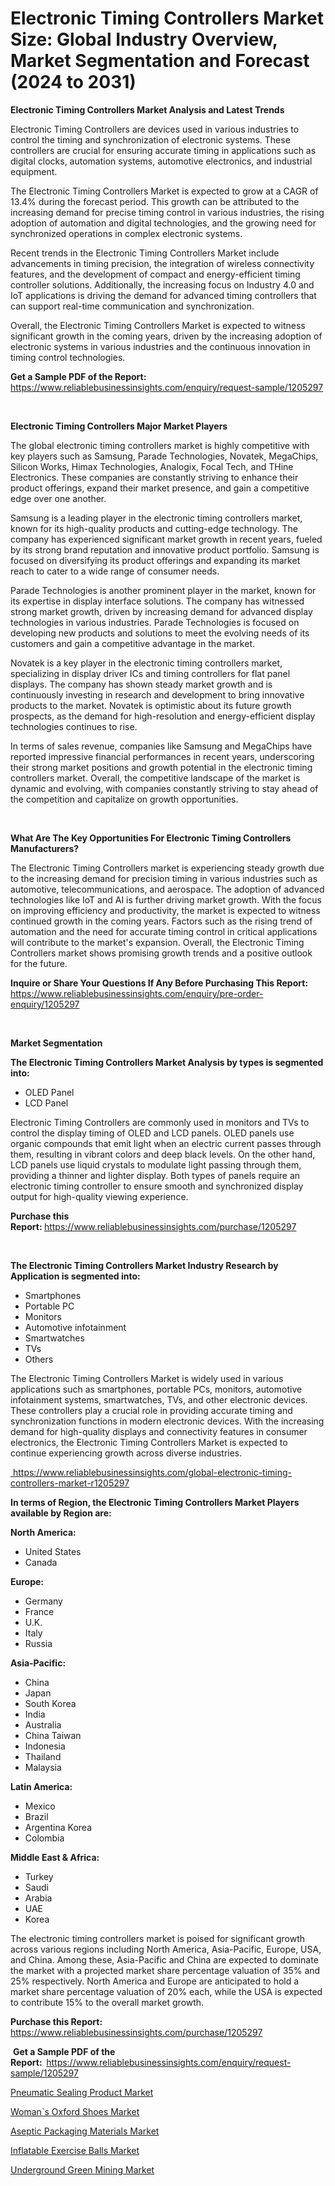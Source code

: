<p><h1>Electronic Timing Controllers Market Size: Global Industry Overview, Market Segmentation and Forecast (2024 to 2031)</h1></p><p><strong>Electronic Timing Controllers Market Analysis and Latest Trends</strong></p>
<p><p>Electronic Timing Controllers are devices used in various industries to control the timing and synchronization of electronic systems. These controllers are crucial for ensuring accurate timing in applications such as digital clocks, automation systems, automotive electronics, and industrial equipment.</p><p>The Electronic Timing Controllers Market is expected to grow at a CAGR of 13.4% during the forecast period. This growth can be attributed to the increasing demand for precise timing control in various industries, the rising adoption of automation and digital technologies, and the growing need for synchronized operations in complex electronic systems.</p><p>Recent trends in the Electronic Timing Controllers Market include advancements in timing precision, the integration of wireless connectivity features, and the development of compact and energy-efficient timing controller solutions. Additionally, the increasing focus on Industry 4.0 and IoT applications is driving the demand for advanced timing controllers that can support real-time communication and synchronization.</p><p>Overall, the Electronic Timing Controllers Market is expected to witness significant growth in the coming years, driven by the increasing adoption of electronic systems in various industries and the continuous innovation in timing control technologies.</p></p>
<p><strong>Get a Sample PDF of the Report:&nbsp;</strong> <a href="https://www.reliablebusinessinsights.com/enquiry/request-sample/1205297">https://www.reliablebusinessinsights.com/enquiry/request-sample/1205297</a></p>
<p>&nbsp;</p>
<p><strong>Electronic Timing Controllers Major Market Players</strong></p>
<p><p>The global electronic timing controllers market is highly competitive with key players such as Samsung, Parade Technologies, Novatek, MegaChips, Silicon Works, Himax Technologies, Analogix, Focal Tech, and THine Electronics. These companies are constantly striving to enhance their product offerings, expand their market presence, and gain a competitive edge over one another.</p><p>Samsung is a leading player in the electronic timing controllers market, known for its high-quality products and cutting-edge technology. The company has experienced significant market growth in recent years, fueled by its strong brand reputation and innovative product portfolio. Samsung is focused on diversifying its product offerings and expanding its market reach to cater to a wide range of consumer needs.</p><p>Parade Technologies is another prominent player in the market, known for its expertise in display interface solutions. The company has witnessed strong market growth, driven by increasing demand for advanced display technologies in various industries. Parade Technologies is focused on developing new products and solutions to meet the evolving needs of its customers and gain a competitive advantage in the market.</p><p>Novatek is a key player in the electronic timing controllers market, specializing in display driver ICs and timing controllers for flat panel displays. The company has shown steady market growth and is continuously investing in research and development to bring innovative products to the market. Novatek is optimistic about its future growth prospects, as the demand for high-resolution and energy-efficient display technologies continues to rise.</p><p>In terms of sales revenue, companies like Samsung and MegaChips have reported impressive financial performances in recent years, underscoring their strong market positions and growth potential in the electronic timing controllers market. Overall, the competitive landscape of the market is dynamic and evolving, with companies constantly striving to stay ahead of the competition and capitalize on growth opportunities.</p></p>
<p>&nbsp;</p>
<p><strong>What Are The Key Opportunities For Electronic Timing Controllers Manufacturers?</strong></p>
<p><p>The Electronic Timing Controllers market is experiencing steady growth due to the increasing demand for precision timing in various industries such as automotive, telecommunications, and aerospace. The adoption of advanced technologies like IoT and AI is further driving market growth. With the focus on improving efficiency and productivity, the market is expected to witness continued growth in the coming years. Factors such as the rising trend of automation and the need for accurate timing control in critical applications will contribute to the market's expansion. Overall, the Electronic Timing Controllers market shows promising growth trends and a positive outlook for the future.</p></p>
<p><strong>Inquire or Share Your Questions If Any Before Purchasing This Report:</strong> <a href="https://www.reliablebusinessinsights.com/enquiry/pre-order-enquiry/1205297">https://www.reliablebusinessinsights.com/enquiry/pre-order-enquiry/1205297</a></p>
<p>&nbsp;</p>
<p><strong>Market Segmentation</strong></p>
<p><strong>The Electronic Timing Controllers Market Analysis by types is segmented into:</strong></p>
<p><ul><li>OLED Panel</li><li>LCD Panel</li></ul></p>
<p><p>Electronic Timing Controllers are commonly used in monitors and TVs to control the display timing of OLED and LCD panels. OLED panels use organic compounds that emit light when an electric current passes through them, resulting in vibrant colors and deep black levels. On the other hand, LCD panels use liquid crystals to modulate light passing through them, providing a thinner and lighter display. Both types of panels require an electronic timing controller to ensure smooth and synchronized display output for high-quality viewing experience.</p></p>
<p><strong>Purchase this Report:&nbsp;</strong><a href="https://www.reliablebusinessinsights.com/purchase/1205297">https://www.reliablebusinessinsights.com/purchase/1205297</a></p>
<p>&nbsp;</p>
<p><strong>The Electronic Timing Controllers Market Industry Research by Application is segmented into:</strong></p>
<p><ul><li>Smartphones</li><li>Portable PC</li><li>Monitors</li><li>Automotive infotainment</li><li>Smartwatches</li><li>TVs</li><li>Others</li></ul></p>
<p><p>The Electronic Timing Controllers Market is widely used in various applications such as smartphones, portable PCs, monitors, automotive infotainment systems, smartwatches, TVs, and other electronic devices. These controllers play a crucial role in providing accurate timing and synchronization functions in modern electronic devices. With the increasing demand for high-quality displays and connectivity features in consumer electronics, the Electronic Timing Controllers Market is expected to continue experiencing growth across diverse industries.</p></p>
<p><a href="https://www.reliablebusinessinsights.com/global-electronic-timing-controllers-market-r1205297">&nbsp;https://www.reliablebusinessinsights.com/global-electronic-timing-controllers-market-r1205297</a></p>
<p><strong>In terms of Region, the Electronic Timing Controllers Market Players available by Region are:</strong></p>
<p>
    <p> <strong> North America: </strong>
        <ul>
            <li>United States</li>
            <li>Canada</li>
        </ul>
        </p> 
    <p> <strong> Europe: </strong>
        <ul>
            <li>Germany</li>
            <li>France</li>
            <li>U.K.</li>
            <li>Italy</li>
            <li>Russia</li>
        </ul>
        </p> 
    <p> <strong> Asia-Pacific: </strong>
        <ul>
            <li>China</li>
            <li>Japan</li>
            <li>South Korea</li>
            <li>India</li>
            <li>Australia</li>
            <li>China Taiwan</li>
            <li>Indonesia</li>
            <li>Thailand</li>
            <li>Malaysia</li>
        </ul>
        </p> 
    <p> <strong> Latin America: </strong>
        <ul>
            <li>Mexico</li>
            <li>Brazil</li>
            <li>Argentina Korea</li>
            <li>Colombia</li>
        </ul>
        </p> 
    <p> <strong> Middle East & Africa: </strong>
        <ul>
            <li>Turkey</li>
            <li>Saudi</li>
            <li>Arabia</li>
            <li>UAE</li>
            <li>Korea</li>
        </ul>
    </p>
    </p>
<p><p>The electronic timing controllers market is poised for significant growth across various regions including North America, Asia-Pacific, Europe, USA, and China. Among these, Asia-Pacific and China are expected to dominate the market with a projected market share percentage valuation of 35% and 25% respectively. North America and Europe are anticipated to hold a market share percentage valuation of 20% each, while the USA is expected to contribute 15% to the overall market growth.</p></p>
<p><strong>Purchase this Report: </strong><a href="https://www.reliablebusinessinsights.com/purchase/1205297">https://www.reliablebusinessinsights.com/purchase/1205297</a></p>
<p>&nbsp;<strong>Get a Sample PDF of the Report:&nbsp;&nbsp;</strong><a href="https://www.reliablebusinessinsights.com/enquiry/request-sample/1205297">https://www.reliablebusinessinsights.com/enquiry/request-sample/1205297</a></p>
<p><strong></strong></p>
<p><p><a href="https://issuu.com/reportprime-2/docs/pneumatic-sealing-product-market-size-2030.pptx">Pneumatic Sealing Product Market</a></p><p><a href="https://medium.com/@ruth.gibson8095/insights-into-the-woman-s-oxford-shoes-market-market-players-market-size-geographical-regions-cbc267d40241">Woman`s Oxford Shoes Market</a></p><p><a href="https://github.com/nathandecarvalho/Market-Research-Report-List-4/blob/main/aseptic-packaging-materials-market.md">Aseptic Packaging Materials Market</a></p><p><a href="https://medium.com/@joanne.harris67856/inflatable-exercise-balls-market-forecast-global-market-trends-and-analysis-from-2024-to-2031-2bbb61f1593d">Inflatable Exercise Balls Market</a></p><p><a href="https://issuu.com/reportprime-2/docs/underground-green-mining-market-size-2030.pptx">Underground Green Mining Market</a></p></p>